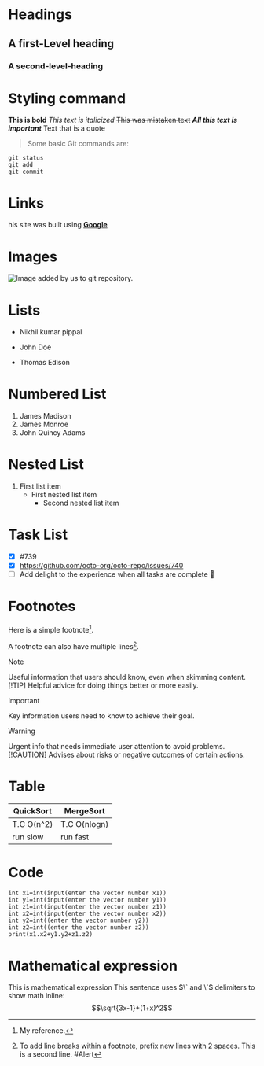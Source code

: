 # Headings
## A first-Level heading
### A second-level-heading
# Styling command
**This is bold**
_This text is italicized_
~~This was mistaken text~~
***All this text is important***
Text that is a quote
>Some basic Git commands are:
```
git status
git add
git commit
```
# Links
his site was built using [**Google**](https://google.com/)
# Images
![Image added by us to git repository.](https://myoctocat.com/assets/images/base-octocat.svg)
# Lists
- Nikhil kumar pippal
* John Doe
+ Thomas Edison
# Numbered List
1. James Madison
2. James Monroe
3. John Quincy Adams
# Nested List
 
1. First list item
   - First nested list item
     - Second nested list item
# Task List
- [x] #739
- [x] https://github.com/octo-org/octo-repo/issues/740
- [ ] Add delight to the experience when all tasks are complete :tada:
# Footnotes
Here is a simple footnote[^1].

A footnote can also have multiple lines[^2].

[^1]: My reference.
[^2]: To add line breaks within a footnote, prefix new lines with 2 spaces.
  This is a second line.
#Alert
 
> [!NOTE]
> Useful information that users should know, even when skimming content.
> [!TIP]
> Helpful advice for doing things better or more easily.

> [!IMPORTANT]
> Key information users need to know to achieve their goal.

> [!WARNING]
> Urgent info that needs immediate user attention to avoid problems.
> [!CAUTION]
> Advises about risks or negative outcomes of certain actions.
# Table
| QuickSort | MergeSort |
| ------------- | ------------- |
| T.C O(n^2) | T.C O(nlogn)  |
| run slow  | run fast   |
# Code

```
int x1=int(input(enter the vector number x1))
int y1=int(input(enter the vector number y1))
int z1=int(input(enter the vector number z1))
int x2=int(input(enter the vector number x2))
int y2=int((enter the vector number y2))
int z2=int((enter the vector number z2))
print(x1.x2+y1.y2+z1.z2)
```
# Mathematical expression
This is mathematical expression
This sentence uses $\` and \`$ delimiters to show math inline:  $$\sqrt{3x-1}+(1+x)^2$$



